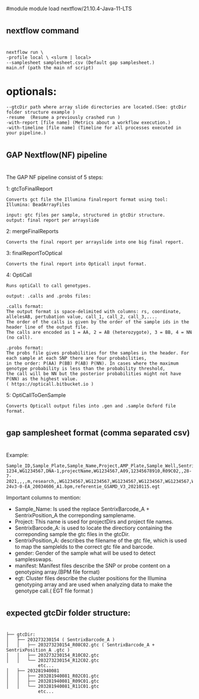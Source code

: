 #module
module load nextflow/21.10.4-Java-11-LTS

#
## nextflow command
#
```
nextflow run \
-profile local \ <slurm | local>
--samplesheet samplesheet.csv (Default gap samplesheet.)
main.nf (path the main nf script)
```

# optionals:
```
--gtcDir path where array slide directories are located.(See: gtcDir folder structure example )
-resume  (Resume a previously crashed run )
-with-report [file name] (Metrics about a workflow execution.)
-with-timeline [file name] (Timeline for all processes executed in your pipeline.)
```

#
## GAP Nextflow(NF) pipeline
#

The GAP NF pipeline consist of 5 steps:

1: gtcToFinalReport

```
Converts gct file the Illumina finalreport format using tool: Illumina: BeadArrayFiles

input: gtc files per sample, structured in gtcDir structure.
output: final report per arrayslide
```

2: mergeFinalReports

```
Converts the final report per arrayslide into one big final report.
```

3: finalReportToOptical

```
Converts the final report into Opticall input format.
```

4: OptiCall

```
Runs optiCall to call genotypes.

output: .calls and .probs files:

.calls format:
The output format is space-delimited with columns: rs, coordinate, allelesAB, pertubation value, call_1, call_2, call_3,.... 
The order of the calls is given by the order of the sample ids in the header line of the output file. 
The calls are encoded as 1 = AA, 2 = AB (heterozygote), 3 = BB, 4 = NN (no call).

.probs format:
The probs file gives probabilities for the samples in the header. For each sample at each SNP there are four probabilities, 
in the order: P(AA) P(BB) P(AB) P(NN). In cases where the maximum genotype probability is less than the probability threshold, 
the call will be NN but the posterior probabilities might not have P(NN) as the highest value.
( https://opticall.bitbucket.io )

```

5: OptiCallToGenSample

```
Converts Opticall output files into .gen and .sample Oxford file format.
```

#
## gap samplesheet format (comma separated csv)
#

Example:
```
Sample_ID,Sample_Plate,Sample_Name,Project,AMP_Plate,Sample_Well,SentrixBarcode_A,SentrixPosition_A,Scanner,Date_Scan,Replicate,Parent1,Parent2,Gender,pipeline,owner,MA1,MA2,MSM,FMS,PM1,RA1,PB2,PB1,LX1,LX2,EML,SML,ATM,XC3,XC4,sampleType,manifest,egt
1234,WG1234567,DNA-1,projectName,WG1234567,A09,12345678910,R09C02,,28-7-2021,,,,m,research,,WG1234567,WG1234567,WG1234567,WG1234567,WG1234567,WG1234567,WG1234567,WG1234567,,,,,,,,GAP,GSAMD-24v3-0-EA_20034606_A1.bpm,referentie_GSAMD_V3_20210115.egt
```	

Important columns to mention:

- Sample_Name: Is used the replace SentrixBarcode_A + SentrixPosition_A the correponding samplename.
- Project: This name is used for projectDirs and project file names.
- SentrixBarcode_A: is used to locate the directiory containing the correponding sample the gtc files in the gtcDir.
- SentrixPosition_A: describes the filename of the gtc file, which is used to map the sampleIds to the correct gtc file and barcode.
- gender: Gender of the sample what will be used to detect samplesswaps.
- manifest: Manifest files describe the SNP or probe content on a genotyping array.(BPM file format)
- egt: Cluster files describe the cluster positions for the Illumina genotyping array and
       are used when analyzing data to make the genotype call.( EGT file format )

#
## expected gtcDir folder structure:
#
```
├── gtcDir:
│   ├── 203273230154 ( SentrixBarcode_A )
│   │   ├── 203273230154_R08C02.gtc ( SentrixBarcode_A + SentrixPosition_A .gtc )
│   │   ├── 203273230154_R10C02.gtc
│   │   └── 203273230154_R12C02.gtc
            etc...
│   ├── 203281940081
│   │   ├── 203281940081_R02C01.gtc
│   │   ├── 203281940081_R09C01.gtc
│   │   └── 203281940081_R11C01.gtc
            etc...
```

